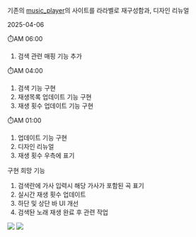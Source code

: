 기존의 [music_player](https://github.com/D-opamin-e/music_player)의 사이트를 라라벨로 재구성함과, 디자인 리뉴얼

2025-04-06

⏱️AM 06:00
1. 검색 관련 매핑 기능 추가

⏱️AM 04:00

1. 검색 기능 구현
2. 재생목록 업데이트 기능 구현
3. 재생 횟수 업데이트 기능 구현

⏱️AM 01:00

1. 업데이트 기능 구현
2. 디자인 리뉴얼
3. 재생 횟수 우측에 표기


구현 희망 기능
1. 검색란에 가사 입력시 해당 가사가 포함된 곡 표기
2. 실시간 재생 횟수 업데이트
3. 하단 및 상단 바 UI 개선
4. 검색돤 노래 재생 완료 후 관련 작업


<img src="..">
<img src="https://media.discordapp.net/attachments/895639765402132490/1358328768153784372/A8BBB9F9-B703-4445-BA09-807CEDD224B8.jpg?ex=67f371be&is=67f2203e&hm=ece68c11863bb3a64483b65861b1d6701fbb890ffa96df3655730aa1ca4e77b9&"
